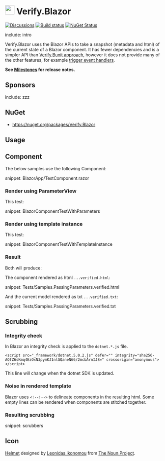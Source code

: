 # <img src="/src/icon.png" height="30px"> Verify.Blazor

[![Discussions](https://img.shields.io/badge/Verify-Discussions-yellow?svg=true&label=)](https://github.com/orgs/VerifyTests/discussions)
[![Build status](https://ci.appveyor.com/api/projects/status/spyere4ubpl1tca8?svg=true)](https://ci.appveyor.com/project/SimonCropp/Verify-Blazor)
[![NuGet Status](https://img.shields.io/nuget/v/Verify.Blazor.svg?label=Verify.Blazor)](https://www.nuget.org/packages/Verify.Blazor/)

include: intro


Verify.Blazor uses the Blazor APIs to take a snapshot (metadata and html) of the current state of a Blazor component. It has fewer dependencies and is a simpler API than [Verify.Bunit approach](https://github.com/VerifyTests/Verify.Bunit), however it does not provide many of the other features, for example [trigger event handlers](https://bunit.egilhansen.com/docs/interaction/trigger-event-handlers.html).

**See [Milestones](../../milestones?state=closed) for release notes.**


## Sponsors

include: zzz


## NuGet

 * https://nuget.org/packages/Verify.Blazor


## Usage


## Component

The below samples use the following Component:

snippet: BlazorApp/TestComponent.razor


### Render using ParameterView

This test:

snippet: BlazorComponentTestWithParameters


### Render using template instance

This test:

snippet: BlazorComponentTestWithTemplateInstance


### Result

Both will produce:

The component rendered as html `...verified.html`:

snippet: Tests/Samples.PassingParameters.verified.html

And the current model rendered as txt `...verified.txt`:

snippet: Tests/Samples.PassingParameters.verified.txt


## Scrubbing


### Integrity check

In Blazor an integrity check is applied to the `dotnet.*.js` file.

```
<script src="_framework/dotnet.5.0.2.js" defer="" integrity="sha256-AQfZ6sKmq4EzOxN3pymKJ1nlGQaneN66/2mcbArnIJ8=" crossorigin="anonymous"></script>
```

This line will change when the dotnet SDK is updated.


### Noise in rendered template

Blazor uses `<!--!-->` to delineate components in the resulting html. Some empty lines can be rendered when components are stitched together.


### Resulting scrubbing

snippet: scrubbers


## Icon

[Helmet](https://thenounproject.com/term/helmet/9554/) designed
by [Leonidas Ikonomou](https://thenounproject.com/alterego) from [The Noun Project](https://thenounproject.com).